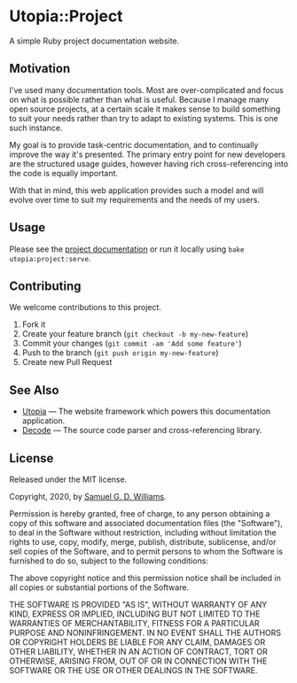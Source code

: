 # Utopia::Project

A simple Ruby project documentation website.

## Motivation

I've used many documentation tools. Most are over-complicated and focus on what is possible rather than what is useful. Because I manage many open source projects, at a certain scale it makes sense to build something to suit your needs rather than try to adapt to existing systems. This is one such instance.

My goal is to provide task-centric documentation, and to continually improve the way it's presented. The primary entry point for new developers are the structured usage guides, however having rich cross-referencing into the code is equally important.

With that in mind, this web application provides such a model and will evolve over time to suit my requirements and the needs of my users.

## Usage

Please see the <a href="https://socketry.github.io/utopia-project/">project documentation</a> or run it locally using `bake utopia:project:serve`.

## Contributing

We welcome contributions to this project.

1. Fork it
2. Create your feature branch (`git checkout -b my-new-feature`)
3. Commit your changes (`git commit -am 'Add some feature'`)
4. Push to the branch (`git push origin my-new-feature`)
5. Create new Pull Request

## See Also

- [Utopia](https://github.com/socketry/utopia) — The website framework which powers this documentation application.
- [Decode](https://github.com/ioquatix/decode) — The source code parser and cross-referencing library.

## License

Released under the MIT license.

Copyright, 2020, by [Samuel G. D. Williams](http://www.codeotaku.com).

Permission is hereby granted, free of charge, to any person obtaining a copy
of this software and associated documentation files (the "Software"), to deal
in the Software without restriction, including without limitation the rights
to use, copy, modify, merge, publish, distribute, sublicense, and/or sell
copies of the Software, and to permit persons to whom the Software is
furnished to do so, subject to the following conditions:

The above copyright notice and this permission notice shall be included in
all copies or substantial portions of the Software.

THE SOFTWARE IS PROVIDED "AS IS", WITHOUT WARRANTY OF ANY KIND, EXPRESS OR
IMPLIED, INCLUDING BUT NOT LIMITED TO THE WARRANTIES OF MERCHANTABILITY,
FITNESS FOR A PARTICULAR PURPOSE AND NONINFRINGEMENT. IN NO EVENT SHALL THE
AUTHORS OR COPYRIGHT HOLDERS BE LIABLE FOR ANY CLAIM, DAMAGES OR OTHER
LIABILITY, WHETHER IN AN ACTION OF CONTRACT, TORT OR OTHERWISE, ARISING FROM,
OUT OF OR IN CONNECTION WITH THE SOFTWARE OR THE USE OR OTHER DEALINGS IN
THE SOFTWARE.
